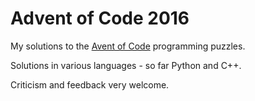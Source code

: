 # Advent of Code 2016

My solutions to the [Avent of Code](http://www.adventofcode.com) programming puzzles.

Solutions in various languages - so far Python and C++.

Criticism and feedback very welcome.